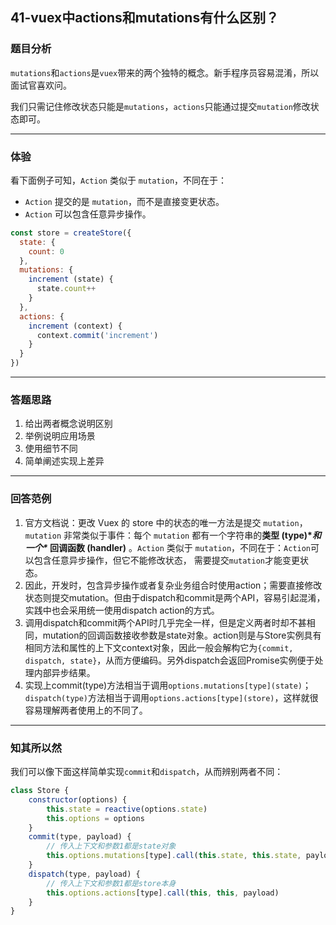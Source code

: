 ## 41-vuex中actions和mutations有什么区别？

### 题目分析

`mutations`和`actions`是`vuex`带来的两个独特的概念。新手程序员容易混淆，所以面试官喜欢问。

我们只需记住修改状态只能是`mutations`，`actions`只能通过提交`mutation`修改状态即可。

------

### 体验

看下面例子可知，`Action` 类似于 `mutation`，不同在于：

- `Action` 提交的是 `mutation`，而不是直接变更状态。
- `Action` 可以包含任意异步操作。

```js
const store = createStore({
  state: {
    count: 0
  },
  mutations: {
    increment (state) {
      state.count++
    }
  },
  actions: {
    increment (context) {
      context.commit('increment')
    }
  }
})
```

------

### 答题思路

1. 给出两者概念说明区别
2. 举例说明应用场景
3. 使用细节不同
4. 简单阐述实现上差异

------

### 回答范例

1. 官方文档说：更改 Vuex 的 store 中的状态的唯一方法是提交 `mutation`，`mutation` 非常类似于事件：每个 `mutation` 都有一个字符串的**类型 (type)\**和一个\** 回调函数 (handler)** 。`Action` 类似于 `mutation`，不同在于：`Action`可以包含任意异步操作，但它不能修改状态， 需要提交`mutation`才能变更状态。
2. 因此，开发时，包含异步操作或者复杂业务组合时使用action；需要直接修改状态则提交mutation。但由于dispatch和commit是两个API，容易引起混淆，实践中也会采用统一使用dispatch action的方式。
3. 调用dispatch和commit两个API时几乎完全一样，但是定义两者时却不甚相同，mutation的回调函数接收参数是state对象。action则是与Store实例具有相同方法和属性的上下文context对象，因此一般会解构它为`{commit, dispatch, state}`，从而方便编码。另外dispatch会返回Promise实例便于处理内部异步结果。
4. 实现上commit(type)方法相当于调用`options.mutations[type](state)`；`dispatch(type)`方法相当于调用`options.actions[type](store)`，这样就很容易理解两者使用上的不同了。

------

### 知其所以然

我们可以像下面这样简单实现`commit`和`dispatch`，从而辨别两者不同：

```js
class Store {
    constructor(options) {
        this.state = reactive(options.state)
        this.options = options
    }
    commit(type, payload) {
        // 传入上下文和参数1都是state对象
        this.options.mutations[type].call(this.state, this.state, payload)
    }
    dispatch(type, payload) {
        // 传入上下文和参数1都是store本身
        this.options.actions[type].call(this, this, payload)
    }
}
```

### 